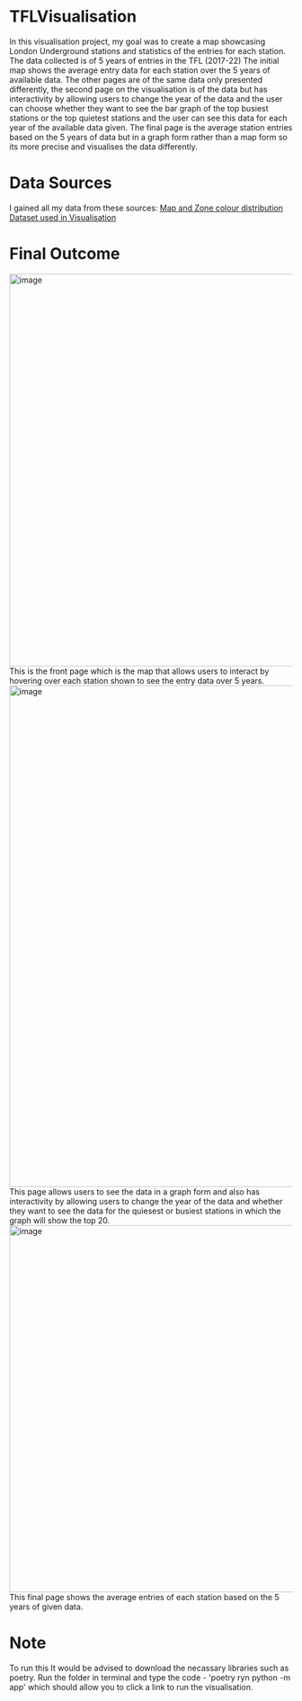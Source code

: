 # TFLVisualisation


In this visualisation project, my goal was to create a map showcasing London Underground stations and statistics of the entries for each station.
The data collected is of 5 years of entries in the TFL (2017-22)
The initial map shows the average entry data for each station over the 5 years of available data.
The other pages are of the same data only presented differently, the second page on the visualisation is of the data but has interactivity by allowing users to change the year of the data and the user can choose whether they want to see the bar graph of the top busiest stations or the top quietest stations and the user can see this data for each year of the available data given.
The final page is the average station entries based on the 5 years of data but in a graph form rather than a map form so its more precise and visualises the data differently.




# Data Sources 

I gained all my data from these sources:
[Map and Zone colour distribution](https://www.doogal.co.uk/london_stations)
[Dataset used in Visualisation](http://crowding.data.tfl.gov.uk)

# Final Outcome
<img width="2178" height="698" alt="image" src="https://github.com/user-attachments/assets/63dbaea6-3410-4c41-ab51-43b483b47768" />
This is the front page which is the map that allows users to interact by hovering over each station shown to see the entry data over 5 years.

<img width="2186" height="892" alt="image" src="https://github.com/user-attachments/assets/10e8d001-de2e-4780-bab9-43a65da87427" />
This page allows users to see the data in a graph form and also has interactivity by allowing users to change the year of the data and whether they want to see the data for the quiesest or busiest stations in which the graph will show the top 20.

<img width="2182" height="653" alt="image" src="https://github.com/user-attachments/assets/2efa2c64-503c-4658-9f9c-ed434006a2ae" />
This final page shows the average entries of each station based on the 5 years of given data.




# Note
To run this It would be advised to download the necassary libraries such as poetry. Run the folder in terminal and type the code - 'poetry ryn python -m app' which should allow you to click a link to run the visualisation.
